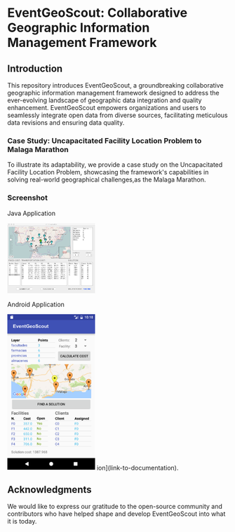 # EventGeoScout: Collaborative Geographic Information Management Framework


## Introduction

This repository introduces EventGeoScout, a groundbreaking collaborative geographic information management framework designed to address the ever-evolving landscape of geographic data integration and quality enhancement. EventGeoScout empowers organizations and users to seamlessly integrate open data from diverse sources, facilitating meticulous data revisions and ensuring data quality.


### Case Study: Uncapacitated Facility Location Problem to Malaga Marathon

To illustrate its adaptability, we provide a case study on the Uncapacitated Facility Location Problem, showcasing the framework's capabilities in solving real-world geographical challenges,as the Malaga Marathon.

### Screenshot

Java Application

<img src="./ScreenShot/UFLPClient.png" alt="Java" width="200" >

Android Application 

<img src="./ScreenShot/UFLPAndroid.png" alt="Android" width="200">
ion](link-to-documentation).

## Acknowledgments

We would like to express our gratitude to the open-source community and contributors who have helped shape and develop EventGeoScout into what it is today.


